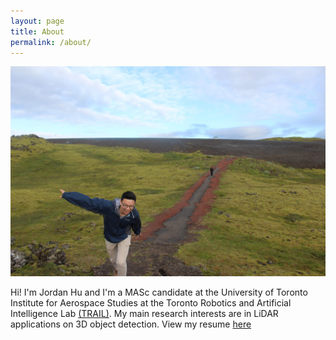 ```yaml
---
layout: page
title: About
permalink: /about/
---
```


![portrait](/images/about/me.jpg)

Hi! I'm Jordan Hu and I'm a MASc candidate at the University of Toronto Institute for Aerospace Studies at the Toronto Robotics and Artificial Intelligence Lab [(TRAIL)](https://www.trailab.utias.utoronto.ca/). My main research interests are in LiDAR applications on 3D object detection. View my resume [here](https://www.dropbox.com/s/vhigm59bsbdcq0u/Resume8.0.pdf?dl=0)